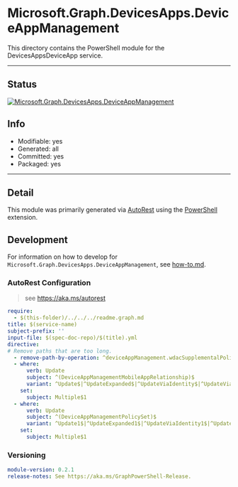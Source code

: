 <!-- region Generated -->
# Microsoft.Graph.DevicesApps.DeviceAppManagement
This directory contains the PowerShell module for the DevicesAppsDeviceApp service.

---
## Status
[![Microsoft.Graph.DevicesApps.DeviceAppManagement](https://img.shields.io/powershellgallery/v/Microsoft.Graph.DevicesApps.DeviceAppManagement.svg?style=flat-square&label=Microsoft.Graph.DevicesApps.DeviceAppManagement "Microsoft.Graph.DevicesApps.DeviceAppManagement")](https://www.powershellgallery.com/packages/Microsoft.Graph.DevicesApps.DeviceAppManagement/)

## Info
- Modifiable: yes
- Generated: all
- Committed: yes
- Packaged: yes

---
## Detail
This module was primarily generated via [AutoRest](https://github.com/Azure/autorest) using the [PowerShell](https://github.com/Azure/autorest.powershell) extension.

## Development
For information on how to develop for `Microsoft.Graph.DevicesApps.DeviceAppManagement`, see [how-to.md](how-to.md).
<!-- endregion -->

### AutoRest Configuration

> see https://aka.ms/autorest

``` yaml
require:
  - $(this-folder)/../../../readme.graph.md
title: $(service-name)
subject-prefix: ''
input-file: $(spec-doc-repo)/$(title).yml
directive:
# Remove paths that are too long.
  - remove-path-by-operation: ^deviceAppManagement.wdacSupplementalPolicies.deviceStatuses.policy_assign$|deviceManagement.deviceHealthScripts.deviceRunStates.managedDevice_deleteUserFromSharedAppleDevice
  - where:
      verb: Update
      subject: ^(DeviceAppManagementMobileAppRelationship)$
      variant: ^Update$|^UpdateExpanded$|^UpdateViaIdentity$|^UpdateViaIdentityExpanded$
    set:
      subject: Multiple$1
  - where:
      verb: Update
      subject: ^(DeviceAppManagementPolicySet)$
      variant: ^Update1$|^UpdateExpanded1$|^UpdateViaIdentity1$|^UpdateViaIdentityExpanded1$
    set:
      subject: Multiple$1
```

### Versioning

``` yaml
module-version: 0.2.1
release-notes: See https://aka.ms/GraphPowerShell-Release.
```

